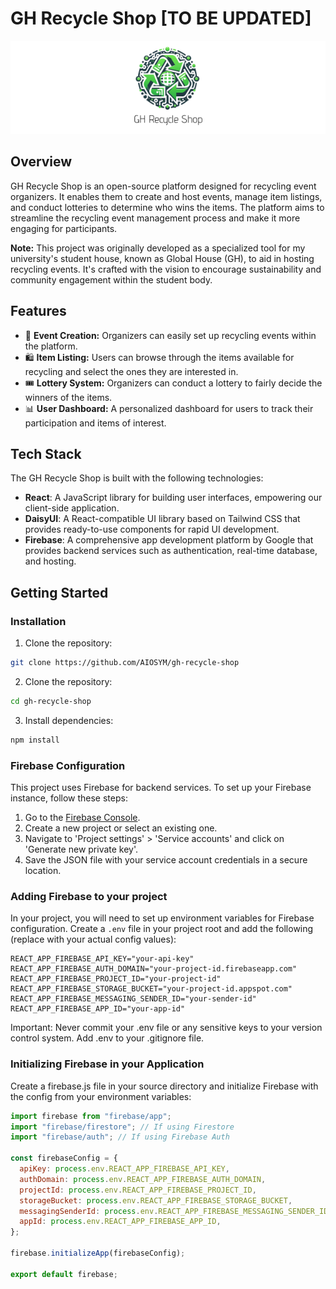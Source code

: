 # GH Recycle Shop [TO BE UPDATED]

<p align="center">
  <img src="/src/assets/img/gh-logo.png" alt="Logo" title="GH Recycle Shop Logo"/>
</p>

## Overview

GH Recycle Shop is an open-source platform designed for recycling event organizers. It enables them to create and host events, manage item listings, and conduct lotteries to determine who wins the items. The platform aims to streamline the recycling event management process and make it more engaging for participants.

**Note:** This project was originally developed as a specialized tool for my university's student house, known as Global House (GH), to aid in hosting recycling events. It's crafted with the vision to encourage sustainability and community engagement within the student body.

## Features

- 📅 **Event Creation:** Organizers can easily set up recycling events within the platform.
- 🛍️ **Item Listing:** Users can browse through the items available for recycling and select the ones they are interested in.
- 🎟️ **Lottery System:** Organizers can conduct a lottery to fairly decide the winners of the items.
- 📊 **User Dashboard:** A personalized dashboard for users to track their participation and items of interest.

## Tech Stack

The GH Recycle Shop is built with the following technologies:

- **React**: A JavaScript library for building user interfaces, empowering our client-side application.
- **DaisyUI**: A React-compatible UI library based on Tailwind CSS that provides ready-to-use components for rapid UI development.
- **Firebase**: A comprehensive app development platform by Google that provides backend services such as authentication, real-time database, and hosting.

## Getting Started

### Installation

1. Clone the repository:

```bash
git clone https://github.com/AIOSYM/gh-recycle-shop
```

2. Clone the repository:

```bash
cd gh-recycle-shop
```

3. Install dependencies:

```bash
npm install
```

### Firebase Configuration

This project uses Firebase for backend services. To set up your Firebase instance, follow these steps:

1. Go to the [Firebase Console](https://console.firebase.google.com/).
2. Create a new project or select an existing one.
3. Navigate to 'Project settings' > 'Service accounts' and click on 'Generate new private key'.
4. Save the JSON file with your service account credentials in a secure location.

### Adding Firebase to your project

In your project, you will need to set up environment variables for Firebase configuration. Create a `.env` file in your project root and add the following (replace with your actual config values):

```env
REACT_APP_FIREBASE_API_KEY="your-api-key"
REACT_APP_FIREBASE_AUTH_DOMAIN="your-project-id.firebaseapp.com"
REACT_APP_FIREBASE_PROJECT_ID="your-project-id"
REACT_APP_FIREBASE_STORAGE_BUCKET="your-project-id.appspot.com"
REACT_APP_FIREBASE_MESSAGING_SENDER_ID="your-sender-id"
REACT_APP_FIREBASE_APP_ID="your-app-id"
```

Important: Never commit your .env file or any sensitive keys to your version control system. Add .env to your .gitignore file.

### Initializing Firebase in your Application

Create a firebase.js file in your source directory and initialize Firebase with the config from your environment variables:

```javascript
import firebase from "firebase/app";
import "firebase/firestore"; // If using Firestore
import "firebase/auth"; // If using Firebase Auth

const firebaseConfig = {
  apiKey: process.env.REACT_APP_FIREBASE_API_KEY,
  authDomain: process.env.REACT_APP_FIREBASE_AUTH_DOMAIN,
  projectId: process.env.REACT_APP_FIREBASE_PROJECT_ID,
  storageBucket: process.env.REACT_APP_FIREBASE_STORAGE_BUCKET,
  messagingSenderId: process.env.REACT_APP_FIREBASE_MESSAGING_SENDER_ID,
  appId: process.env.REACT_APP_FIREBASE_APP_ID,
};

firebase.initializeApp(firebaseConfig);

export default firebase;
```
